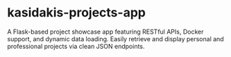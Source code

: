 # kasidakis-projects-app
A Flask-based project showcase app featuring RESTful APIs, Docker support, and dynamic data loading. Easily retrieve and display personal and professional projects via clean JSON endpoints.
